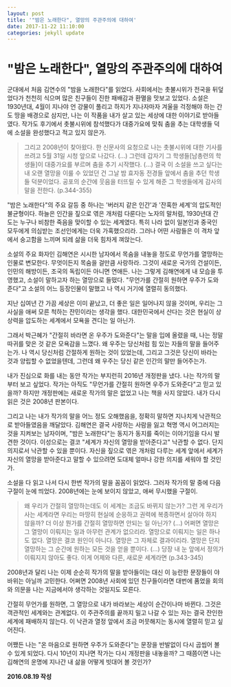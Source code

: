 ```yaml
---
layout: post
title: '"밤은 노래한다", 열망의 주관주의에 대하여'
date: 2017-11-22 11:10:00
categories: jekyll update
---
```


# "밤은 노래한다", 열망의 주관주의에 대하여

군대에서 처음 김연수의 "밤을 노래한다"를 읽었다. 사회에서는 촛불시위가 전국을 뒤덮었다가 천천히 식으며 많은 친구들이 진한 패배감과 환멸을 맛보고 있었다. 소설은 1930년대, 4월이 지나야 언 강물이 풀리고 하지가 지나자마자 겨울을 걱정해야 하는 간도 땅을 배경으로 삼지만, 나는 이 작품을 내가 살고 있는 세상에 대한 이야기로 받아들였다. 작가도 후기에서 촛불시위에 참석했다가 대중가요에 맞춰 춤을 추는 대학생들 덕에 소설을 완성했다고 적고 있지 않은가.


>그리고 2008년이 찾아왔다. 한 신문사의 요청으로 나는 촛불시위에 대한 기사를 쓰려고 5월 31일 시청 앞으로 나갔다. (...) 그런데 갑자기 그 학생들[남총련의 학생들]이 대중가요를 부르며 춤을 추기 시작했다. (...) 결국 이 소설을 쓰고 싶다는 내 오랜 열망을 이룰 수 있었던 건 그날 밤 효자동 전경들 앞에서 춤을 추던 학생들 덕분이었다. 공포의 순간에 웃음을 터뜨릴 수 있게 해준 그 학생들에게 감사의 말을 전한다. (p.344-355)

"밤은 노래한다"의 주요 갈등 중 하나는 '버러지 같은 인간'과 '잔혹한 세계'의 압도적인 불균형이다. 하늘은 인간을 짚으로 엮은 개처럼 다룬다는 노자의 말처럼, 1930년대 간도는 누구나 비참한 죽음을 맞이할 수 있는 세계였다. 특히 나라 없이 일본인과 중국인 모두에게 의심받는 조선인에게는 더욱 가혹했으리라. 그러나 어떤 사람들은 이 격차 앞에서 숭고함을 느끼며 되레 삶을 더욱 힘차게 껴앉는다.

소설의 주요 화자인 김해연은 시시한 남자에서 목숨을 내놓을 정도로 무언가를 열망하는 인물로 변모한다. 무엇이든지 목숨을 걸만큼 사랑하라. 그것이 새로운 국가의 건설이든, 인민의 해방이든, 조국의 독립이든 아니면 연애든. 나는 그렇게 김해연에게 내 모습을 투영했고, 소설이 말하고자 하는 열망으로 들떴다. "무언가를 간절히 원하면 우주가 도와준다"고 소설의 어느 등장인물이 말했고 나 역시 거기에 열렬히 동의했다.

지난 십여년 간 가끔 세상은 이미 끝났고, 더 좋은 일은 일어나지 않을 것이며, 우리는 그 사실을 애써 모른 척하는 잔민이라는 생각을 했다. 대한민국에서 산다는 것은 현실이 상상력을 압도하는 세계에서 모욕을 견디는 일 아닌가.

그래서 박근혜가 "간절히 바라면 온 우주가 도와준다"는 말을 입에 올렸을 때, 나는 정말 따귀를 맞은 것 같은 모욕감을 느꼈다. 왜 우주는 당신처럼 힘 있는 자들의 말을 들어주는가. 나 역시 당신처럼 간절하게 원하는 것이 있었는데, 그리고 그것은 당신이 바라는 것과 양립할 수 없었을텐데, 그런데 왜 우주는 당신 같은 인간의 말만 들어주는가.

내가 진심으로 화를 내는 동안 작가는 부지런히 2016년 개정판을 냈다. 나는 작가의 말부터 보고 싶었다. 작가는 아직도 "무언가를 간절히 원하면 우주가 도와준다"고 믿고 있을까? 하지만 개정판에는 새로운 작가의 말은 없었고 나는 책을 사지 않았다. 내가 다시 읽은 것은 2008년 판본이다.

그리고 나는 내가 작가의 말을 어느 정도 오해했음을, 정확히 말하면 지나치게 낙관적으로 받아들였음을 깨달았다. 김해연은 결국 사랑하는 사람을 잃고 혁명 역시 어그러지는 것을 지켜보는 남자이며, "밤은 노래한다"는 동지가 동지를 죽이는 이야기임을 다시 발견한 것이다. 이성으로는 결코 "세계가 자신의 열망을 받아준다고" 낙관할 수 없다. 단지 의지로서 낙관할 수 있을 뿐이다. 자신을 짚으로 엮은 개처럼 다루는 세계 앞에서 세계가 자신의 열망을 받아준다고 말할 수 있으려면 도대체 얼마나 강한 의지를 세워야 할 것인가.

소설을 다 읽고 나서 다시 한번 작가의 말을 꼼꼼이 읽었다. 그러자 작가의 말 중에 다음 구절이 눈에 띄었다. 2008년에는 눈에 보이지 않았고, 애써 무시했을 구절이.

> 왜 우리가 간절히 열망하는데도 이 세계는  조금도 바뀌지 않는가? 그런 게 우리가 사는 세계라면 우리는 마땅히 현실에 순응하고 권력에 복종하면서 살아야 하지 않을까? 더 이상 뭔가를 간절히 열망하면 안되는 일 아닌가? (...) 어쩌면 열망은 그 열망이 이뤄지는 일과 아무런 관계가 없으리라. 열망으로 이뤄지는 일은 하나도 없다. 열망은 결코 원인이 아니다. 열망은 그 자체로 결과이리라. 열망은 단지 열망하는 그 순간에 원하는 모든 것을 얻을 뿐이다. (...) 당장 내 눈 앞에서 정의가 이뤄지지 않아도 좋다. 이게 어제와 다른, 새로운 세계라면 (p.343-345)

2008년과 달리 나는 이제 순순히 작가의 말을 받아들이는 대신 이 능란한 문장들이 야바위는 아닐까 고민한다. 어쩌면 2008년 사회에 있던 친구들이라면 대번에 품었을 회의와 의문을 나는 지금에서야 생각하는 것일지도 모른다.

간절히 무언가를 원하면, 그 열망으로 내가 바라보는 세상이 순간이나마 바뀐다. 그것은 객관적인 세계와는 관계없다. 이 주관주의를 끝까지 밀고 나갈 수 있는 자는 결국 잔인한 세계에 패배하지 않는다. 이 낙관과 열정 앞에서 조금 머뭇해지는 동시에 열렬히 믿고 싶어진다.

어쨌든 나는 "온 마음으로 원하면 우주가 도와준다"는 문장을 반발없이 다시 곱씹어 볼 수 있게 되었다. 다시 10년이 지나면 작가는 다시 개정판을 내놓을까? 그 때쯤이면 나는 김해연의 운명에 지나간 내 삶을 어떻게 빗대어 볼 것인가?

**2016.08.19 작성**
